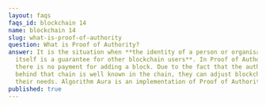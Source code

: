 ```yaml
---
layout: faqs
faqs_id: blockchain 14
name: blockchain 14
slug: what-is-proof-of-authority
question: What is Proof of Authority?
answer: It is the situation when **the identity of a person or organisation
  itself is a guarantee for other blockchain users**. In Proof of Authority,
  there is no payment for adding a block. Due to the fact that the authority
  behind that chain is well known in the chain, they can adjust blockchain to
  their needs. Algorithm Aura is an implementation of Proof of Authority.
published: true
---
```

